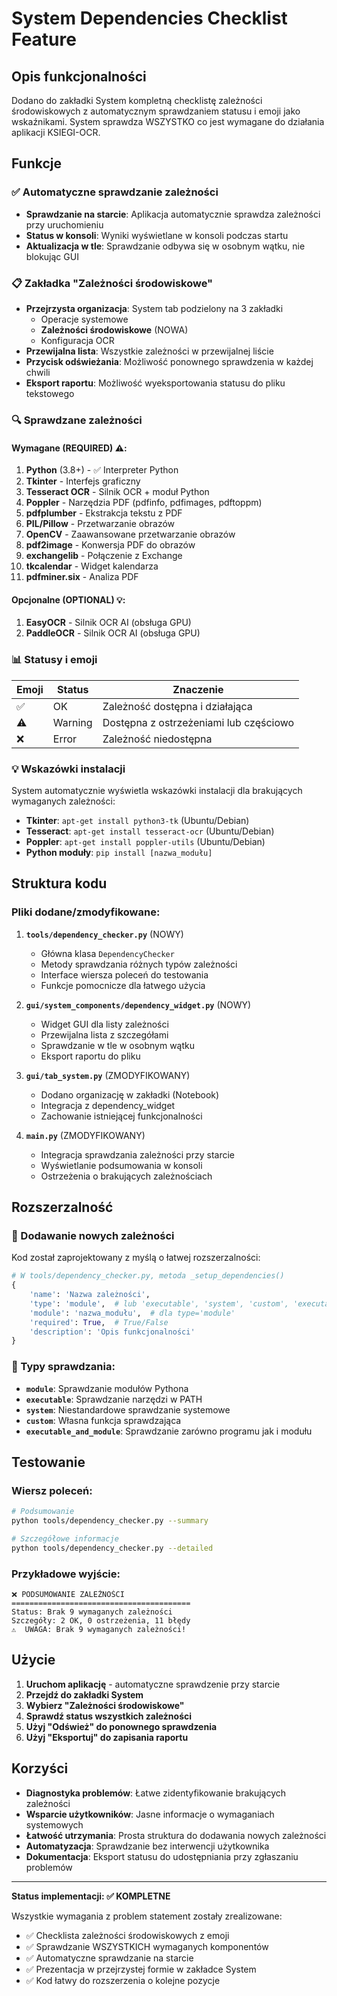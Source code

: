 # System Dependencies Checklist Feature

## Opis funkcjonalności

Dodano do zakładki System kompletną checklistę zależności środowiskowych z automatycznym sprawdzaniem statusu i emoji jako wskaźnikami. System sprawdza WSZYSTKO co jest wymagane do działania aplikacji KSIEGI-OCR.

## Funkcje

### ✅ Automatyczne sprawdzanie zależności
- **Sprawdzanie na starcie**: Aplikacja automatycznie sprawdza zależności przy uruchomieniu
- **Status w konsoli**: Wyniki wyświetlane w konsoli podczas startu
- **Aktualizacja w tle**: Sprawdzanie odbywa się w osobnym wątku, nie blokując GUI

### 📋 Zakładka "Zależności środowiskowe"
- **Przejrzysta organizacja**: System tab podzielony na 3 zakładki
  - Operacje systemowe
  - **Zależności środowiskowe** (NOWA)
  - Konfiguracja OCR
- **Przewijalna lista**: Wszystkie zależności w przewijalnej liście
- **Przycisk odświeżania**: Możliwość ponownego sprawdzenia w każdej chwili
- **Eksport raportu**: Możliwość wyeksportowania statusu do pliku tekstowego

### 🔍 Sprawdzane zależności

#### Wymagane (REQUIRED) ⚠️:
1. **Python** (3.8+) - ✅ Interpreter Python
2. **Tkinter** - Interfejs graficzny
3. **Tesseract OCR** - Silnik OCR + moduł Python
4. **Poppler** - Narzędzia PDF (pdfinfo, pdfimages, pdftoppm)
5. **pdfplumber** - Ekstrakcja tekstu z PDF
6. **PIL/Pillow** - Przetwarzanie obrazów
7. **OpenCV** - Zaawansowane przetwarzanie obrazów
8. **pdf2image** - Konwersja PDF do obrazów
9. **exchangelib** - Połączenie z Exchange
10. **tkcalendar** - Widget kalendarza
11. **pdfminer.six** - Analiza PDF

#### Opcjonalne (OPTIONAL) 💡:
1. **EasyOCR** - Silnik OCR AI (obsługa GPU)
2. **PaddleOCR** - Silnik OCR AI (obsługa GPU)

### 📊 Statusy i emoji

| Emoji | Status | Znaczenie |
|-------|--------|-----------|
| ✅ | OK | Zależność dostępna i działająca |
| ⚠️ | Warning | Dostępna z ostrzeżeniami lub częściowo |
| ❌ | Error | Zależność niedostępna |

### 💡 Wskazówki instalacji

System automatycznie wyświetla wskazówki instalacji dla brakujących wymaganych zależności:
- **Tkinter**: `apt-get install python3-tk` (Ubuntu/Debian)
- **Tesseract**: `apt-get install tesseract-ocr` (Ubuntu/Debian)
- **Poppler**: `apt-get install poppler-utils` (Ubuntu/Debian)
- **Python moduły**: `pip install [nazwa_modułu]`

## Struktura kodu

### Pliki dodane/zmodyfikowane:

1. **`tools/dependency_checker.py`** (NOWY)
   - Główna klasa `DependencyChecker`
   - Metody sprawdzania różnych typów zależności
   - Interface wiersza poleceń do testowania
   - Funkcje pomocnicze dla łatwego użycia

2. **`gui/system_components/dependency_widget.py`** (NOWY)  
   - Widget GUI dla listy zależności
   - Przewijalna lista z szczegółami
   - Sprawdzanie w tle w osobnym wątku
   - Eksport raportu do pliku

3. **`gui/tab_system.py`** (ZMODYFIKOWANY)
   - Dodano organizację w zakładki (Notebook)
   - Integracja z dependency_widget
   - Zachowanie istniejącej funkcjonalności

4. **`main.py`** (ZMODYFIKOWANY)
   - Integracja sprawdzania zależności przy starcie
   - Wyświetlanie podsumowania w konsoli
   - Ostrzeżenia o brakujących zależnościach

## Rozszerzalność

### 🔧 Dodawanie nowych zależności

Kod został zaprojektowany z myślą o łatwej rozszerzalności:

```python
# W tools/dependency_checker.py, metoda _setup_dependencies()
{
    'name': 'Nazwa zależności',
    'type': 'module',  # lub 'executable', 'system', 'custom', 'executable_and_module'
    'module': 'nazwa_modułu',  # dla type='module'
    'required': True,  # True/False
    'description': 'Opis funkcjonalności'
}
```

### 📝 Typy sprawdzania:
- **`module`**: Sprawdzanie modułów Pythona
- **`executable`**: Sprawdzanie narzędzi w PATH
- **`system`**: Niestandardowe sprawdzanie systemowe
- **`custom`**: Własna funkcja sprawdzająca
- **`executable_and_module`**: Sprawdzanie zarówno programu jak i modułu

## Testowanie

### Wiersz poleceń:
```bash
# Podsumowanie
python tools/dependency_checker.py --summary

# Szczegółowe informacje
python tools/dependency_checker.py --detailed
```

### Przykładowe wyjście:
```
❌ PODSUMOWANIE ZALEŻNOŚCI
========================================
Status: Brak 9 wymaganych zależności
Szczegóły: 2 OK, 0 ostrzeżenia, 11 błędy
⚠️  UWAGA: Brak 9 wymaganych zależności!
```

## Użycie

1. **Uruchom aplikację** - automatyczne sprawdzenie przy starcie
2. **Przejdź do zakładki System** 
3. **Wybierz "Zależności środowiskowe"**
4. **Sprawdź status wszystkich zależności**
5. **Użyj "Odśwież" do ponownego sprawdzenia**
6. **Użyj "Eksportuj" do zapisania raportu**

## Korzyści

- **Diagnostyka problemów**: Łatwe zidentyfikowanie brakujących zależności
- **Wsparcie użytkowników**: Jasne informacje o wymaganiach systemowych  
- **Łatwość utrzymania**: Prosta struktura do dodawania nowych zależności
- **Automatyzacja**: Sprawdzanie bez interwencji użytkownika
- **Dokumentacja**: Eksport statusu do udostępniania przy zgłaszaniu problemów

---

**Status implementacji: ✅ KOMPLETNE**

Wszystkie wymagania z problem statement zostały zrealizowane:
- ✅ Checklista zależności środowiskowych z emoji
- ✅ Sprawdzanie WSZYSTKICH wymaganych komponentów
- ✅ Automatyczne sprawdzanie na starcie
- ✅ Prezentacja w przejrzystej formie w zakładce System
- ✅ Kod łatwy do rozszerzenia o kolejne pozycje